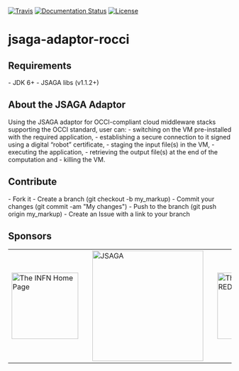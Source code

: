 [![Travis](http://img.shields.io/travis/csgf/jsaga-adaptor-rocci/master.png)](https://travis-ci.org/csgf/jsaga-adaptor-rocci)
[![Documentation Status](https://readthedocs.org/projects/csgf/badge/?version=latest)](http://csgf.readthedocs.org)
[![License](https://img.shields.io/github/license/csgf/jsaga-adaptor-rocci.svg?style?flat)](http://www.apache.org/licenses/LICENSE-2.0.txt)

# jsaga-adaptor-rocci

<h2>Requirements</h2>
- JDK 6+
- JSAGA libs (v1.1.2+)

<h2>About the JSAGA Adaptor</h2>
Using the JSAGA adaptor for OCCI-compliant cloud middleware stacks supporting the OCCI standard, user can: 
- switching on the VM pre-installed with the required application, 
- establishing a secure connection to it signed using a digital “robot” certificate, 
- staging the input file(s) in the VM, 
- executing the application, 
- retrieving the output file(s) at the end of the computation and
- killing the VM.

<h2>Contribute</h2>
- Fork it
- Create a branch (git checkout -b my_markup)
- Commit your changes (git commit -am "My changes")
- Push to the branch (git push origin my_markup)
- Create an Issue with a link to your branch
 
<h2>Sponsors</h2>
<table border="0">
<tr>
<td>
<a href="http://www.infn.it/"><img width="150" src="http://www.infn.it/logo/weblogo1.gif" border="0" title="The INFN Home Page"></a>
</td>
<td></td>
<td>
<a href="http://software.in2p3.fr/jsaga"><img width="250" src="http://software.in2p3.fr/jsaga/latest-release/images/logo-jsaga.png" 
border="0" title="JSAGA"></a>
</td>
<td></td>
<td>
<a href="http://www.chain-project.eu/"><img width="150" src="https://www.chain-project.eu/image/image_gallery?uuid=4b273102-2ed0-49ca-929f-c23379318171&groupId=3456180&t=1424446552904" border="0" title="The CHAIN-REDS Home Page"></a>
</td>
</tr>
</table>
